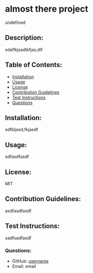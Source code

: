 # almost there project
  undefined
  

  ## Description:
  sdaflkjsadlkfjas;dlf
  
  ## Table of Contents:
  - [Installation](#installation)
  - [Usage](#usage)
  - [License](#license)
  - [Contribution Guidelines](#contribution-guidelines)
  - [Test Instructions](#test-instructions)
  - [Questions](#questions)
  
  ## Installation:
  sdfkljasd;fkjasdf

  ## Usage:
  sdfasdfasdf

  ## License:
  MIT

  ## Contribution Guidelines:
  asdfasdfasdf

  ## Test Instructions:
  sadfsadfasdf

  ### Questions:
  - GitHub: [username](https://github.com/username)
  - Email: email

